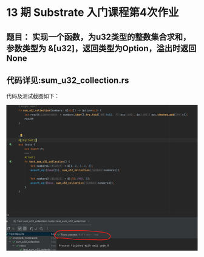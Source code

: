 # 13 期 Substrate 入门课程第4次作业
## 题目： 实现一个函数，为u32类型的整数集合求和，参数类型为 &[u32]，返回类型为Option，溢出时返回None
## 代码详见:sum_u32_collection.rs

代码及测试截图如下：

![../sum.png](../sum.png)
